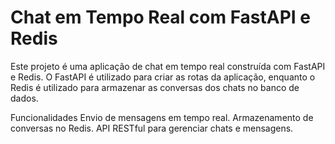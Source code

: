 # Chat em Tempo Real com FastAPI e Redis
Este projeto é uma aplicação de chat em tempo real construída com FastAPI e Redis. O FastAPI é utilizado para criar as rotas da aplicação, enquanto o Redis é utilizado para armazenar as conversas dos chats no banco de dados.

Funcionalidades
Envio de mensagens em tempo real.
Armazenamento de conversas no Redis.
API RESTful para gerenciar chats e mensagens.

